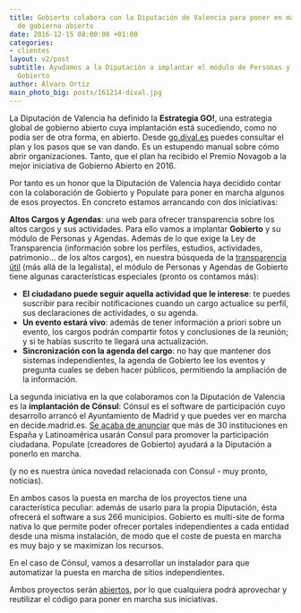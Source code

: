 ```yaml
---
title: Gobierto colabora con la Diputación de Valencia para poner en marcha iniciativas
  de gobierno abierto
date: 2016-12-15 08:00:00 +01:00
categories:
- clientes
layout: v2/post
subtitle: Ayudamos a la Diputación a implantar el módulo de Personas y Agendas de
  Gobierto
author: Álvaro Ortiz
main_photo_big: posts/161214-dival.jpg
---
```


La Diputación de Valencia ha definido la **Estrategia GO!**, una estrategia global de gobierno abierto cuya implantación está sucediendo, como no podía ser de otra forma, en abierto. Desde [go.dival.es](http://go.dival.es) puedes consultar el plan y los pasos que se van dando. Es un estupendo manual sobre cómo abrir organizaciones. Tanto, que el plan ha recibido el Premio Novagob a la mejor iniciativa de Gobierno Abierto en 2016.

Por tanto es un honor que la Diputación de Valencia haya decidido contar con la colaboración de Gobierto y Populate para poner en marcha algunos de esos proyectos. En concreto estamos arrancando con dos iniciativas:

**Altos Cargos y Agendas**: una web para ofrecer transparencia sobre los altos cargos y sus actividades. Para ello vamos a implantar **Gobierto** y su módulo de Personas y Agendas. Además de lo que exige la Ley de Transparencia (información sobre los perfiles, estudios, actividades, patrimonio… de los altos cargos), en nuestra búsqueda de la [transparencia útil](https://gobierto.es/blog/20160411-la-usabilidad-de-los-datos.html) (más allá de la legalista), el módulo de Personas y Agendas de Gobierto tiene algunas características especiales (pronto os contamos más):
- **El ciudadano puede seguir aquella actividad que le interese**: te puedes suscribir para recibir notificaciones cuando un cargo actualice su perfil, sus declaraciones de actividades, o su agenda.
- **Un evento estará vivo**: además de tener información a priori sobre un evento, los cargos podrán compartir fotos y conclusiones de la reunión; y si te habías suscrito te llegará una actualización.
- **Sincronización con la agenda del cargo**: no hay que mantener dos sistemas independientes, la agenda de Gobierto lee los eventos y pregunta cuales se deben hacer públicos, permitiendo la ampliación de la información.

La segunda iniciativa en la que colaboramos con la Diputación de Valencia es la **implantación de Cónsul**: Cónsul es el software de participación cuyo desarrollo arrancó el Ayuntamiento de Madrid y que puedes ver en marcha en decide.madrid.es. [Se acaba de anunciar](https://twitter.com/DecideMadrid/status/808651196496052224) que más de 30 instituciones en España y Latinoamérica usarán Consul para promover la participación ciudadana. Populate (creadores de Gobierto) ayudará a la Diputación a ponerlo en marcha.

(y no es nuestra única novedad relacionada con Consul - muy pronto, noticias).

En ambos casos la puesta en marcha de los proyectos tiene una característica peculiar: además de usarlo para la propia Diputación, ésta ofrecerá el software a sus 266 municipios. Gobierto es multi-site de forma nativa lo que permite poder ofrecer portales independientes a cada entidad desde una misma instalación, de modo que el coste de puesta en marcha es muy bajo y se maximizan los recursos.

En el caso de Cónsul, vamos a desarrollar un instalador para que automatizar la puesta en marcha de sitios independientes.

Ambos proyectos serán [abiertos](https://gobierto.es/open-source/), por lo que cualquiera podrá aprovechar y reutilizar el código para poner en marcha sus iniciativas.
